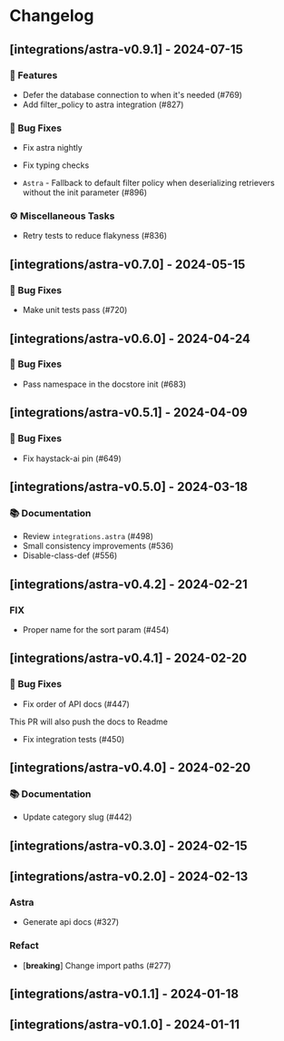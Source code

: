 # Changelog

## [integrations/astra-v0.9.1] - 2024-07-15

### 🚀 Features

- Defer the database connection to when it's needed (#769)
- Add filter_policy to astra integration (#827)

### 🐛 Bug Fixes

- Fix astra nightly

- Fix typing checks

- `Astra` - Fallback to default filter policy when deserializing retrievers without the init parameter (#896)

### ⚙️ Miscellaneous Tasks

- Retry tests to reduce flakyness (#836)

## [integrations/astra-v0.7.0] - 2024-05-15

### 🐛 Bug Fixes

- Make unit tests pass (#720)

## [integrations/astra-v0.6.0] - 2024-04-24

### 🐛 Bug Fixes

- Pass namespace in the docstore init (#683)

## [integrations/astra-v0.5.1] - 2024-04-09

### 🐛 Bug Fixes

- Fix haystack-ai pin (#649)



## [integrations/astra-v0.5.0] - 2024-03-18

### 📚 Documentation

- Review `integrations.astra` (#498)
- Small consistency improvements (#536)
- Disable-class-def (#556)

## [integrations/astra-v0.4.2] - 2024-02-21

### FIX

- Proper name for the sort param (#454)

## [integrations/astra-v0.4.1] - 2024-02-20

### 🐛 Bug Fixes

- Fix order of API docs (#447)

This PR will also push the docs to Readme
- Fix integration tests (#450)



## [integrations/astra-v0.4.0] - 2024-02-20

### 📚 Documentation

- Update category slug (#442)

## [integrations/astra-v0.3.0] - 2024-02-15

## [integrations/astra-v0.2.0] - 2024-02-13

### Astra

- Generate api docs (#327)

### Refact

- [**breaking**] Change import paths (#277)

## [integrations/astra-v0.1.1] - 2024-01-18

## [integrations/astra-v0.1.0] - 2024-01-11

<!-- generated by git-cliff -->
